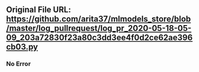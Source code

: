 ## Original File URL: https://github.com/arita37/mlmodels_store/blob/master/log_pullrequest/log_pr_2020-05-18-05-09_203a72830f23a80c3dd3ee4f0d2ce62ae396cb03.py<br />

### No Error